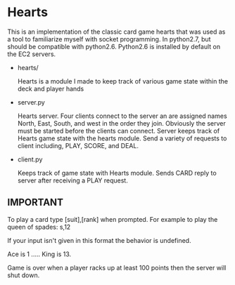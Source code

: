 # Hearts

This is an implementation of the classic card game hearts that was
used as a tool to familiarize myself with socket programming. In
python2.7, but should be compatible with python2.6. Python2.6 is
installed by default on the EC2 servers.

* hearts/

    Hearts is a module I made to keep track of various game state within the deck and player hands

* server.py

    Hearts server. Four clients connect to the server an are
    assigned names North, East, South, and west in the order they join.
    Obviously the server must be started before the clients can connect.
    Server keeps track of Hearts game state with the hearts module. Send a
    variety of requests to client including, PLAY, SCORE, and DEAL.

* client.py

    Keeps track of game state with Hearts module. Sends CARD
    reply to server after receiving a PLAY request.

## IMPORTANT


To play a card type [suit],[rank] when prompted. For example to play the queen of spades: s,12

If your input isn't given in this format the behavior is undefined.

Ace is 1 ..... King is 13.

Game is over when a player racks up at least 100 points then the server will shut down.